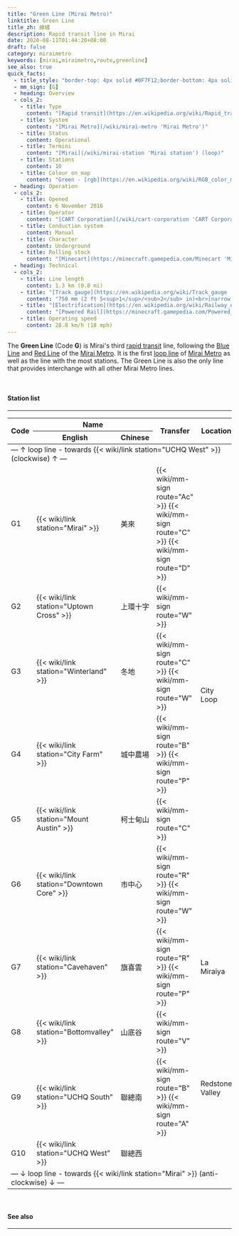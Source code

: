 ```yaml
---
title: "Green Line (Mirai Metro)"
linktitle: Green Line
title_zh: 綠綫
description: Rapid transit line in Mirai
date: 2020-08-11T01:44:20+08:00
draft: false
category: miraimetro
keywords: [mirai,miraimetro,route,greenline]
see_also: true
quick_facts:
  - title_style: "border-top: 4px solid #0F7F12;border-bottom: 4px solid #0F7F12;padding:2px 0;"
  - mm_sign: [G]
  - heading: Overview
  - cols_2:
    - title: Type
      content: "[Rapid transit](https://en.wikipedia.org/wiki/Rapid_transit 'Rapid transit')"
    - title: System
      content: "[Mirai Metro](/wiki/mirai-metro 'Mirai Metro')"
    - title: Status
      content: Operational
    - title: Termini
      content: "[Mirai](/wiki/mirai-station 'Mirai station') (loop)"
    - title: Stations
      content: 10
    - title: Colour on map
      content: "Green - [rgb](https://en.wikipedia.org/wiki/RGB_color_model 'RGB color model')(15,127,18)"
  - heading: Operation
  - cols_2:
    - title: Opened
      content: 6 November 2016
    - title: Operator
      content: "[CART Corporation](/wiki/cart-corporation 'CART Corporation')"
    - title: Conduction system
      content: Manual
    - title: Character
      content: Underground
    - title: Rolling stock
      content: "[Minecart](https://minecraft.gamepedia.com/Minecart 'Minecart')<br>(Purple [Concrete](https://minecraft.gamepedia.com/Concrete 'Concrete'))"
  - heading: Technical
  - cols_2:
    - title: Line length
      content: 1.3 km (0.8 mi)
    - title: "[Track gauge](https://en.wikipedia.org/wiki/Track_gauge 'Track gauge')"
      content: "750 mm (2 ft ​5<sup>1</sup>/<sub>2</sub> in)<br>[narrow gauge](https://en.wikipedia.org/wiki/Narrow-gauge_railway 'Narrow-gauge railway')"
    - title: "[Electrification](https://en.wikipedia.org/wiki/Railway_electrification_system 'Railway electrification system')"
      content: "[Powered Rail](https://minecraft.gamepedia.com/Powered_Rail 'Powered Rail')"
    - title: Operating speed
      content: 28.8 km/h (18 mph)
---
```


The **Green Line** (Code **G**) is Mirai's third [rapid transit](https://en.wikipedia.org/wiki/Rapid_transit "Rapid transit") line, following the [Blue Line](/wiki/blue-line "Blue Line") and [Red Line](/wiki/red-line "Red Line") of the [Mirai Metro](/wiki/mirai-metro "Mirai Metro"). It is the first [loop line](https://en.wikipedia.org/wiki/Circle_route "Circle route") of [Mirai Metro](/wiki/mirai-metro "Mirai Metro") as well as the line with the most stations. The Green Line is also the only line that provides interchange with all other Mirai Metro lines.

<br>

#### Station list

---

<div class="table-responsive">
  <table class="table table-sm table-bordered table-700 text-center">
    <thead class="greenline">
      <tr>
        <th rowspan="2">Code</th>
        <th colspan="2" class="border-bottom-0">Name</th>
        <th rowspan="2">Transfer</th>
        <th rowspan="2">Location</th>
      </tr>
      <tr>
        <th>English</th>
        <th>Chinese</th>
      </tr>
    </thead>
    <tbody>
      <tr class="alert-secondary">
        <td colspan="5">— ↑ loop line - towards {{< wiki/link station="UCHQ West" >}} (clockwise) ↑ —</td>
      </tr>
      <tr>
        <td>
          <span class="station-code station-code-sm station-code-gl rounded-circle">G1</span>
        </td>
        <td>{{< wiki/link station="Mirai" >}}</td>
        <td>美來</td>
        <td>
          {{< wiki/mm-sign route="Ac" >}}
          {{< wiki/mm-sign route="C" >}}
          {{< wiki/mm-sign route="D" >}}
        </td>
        <td rowspan="6">City Loop</td>
      </tr>
      <tr>
        <td>
          <span class="station-code station-code-sm station-code-gl rounded-circle">G2</span>
        </td>
        <td>{{< wiki/link station="Uptown Cross" >}}</td>
        <td>上環十字</td>
        <td>
          {{< wiki/mm-sign route="W" >}}
        </td>
      </tr>
      <tr>
        <td>
          <span class="station-code station-code-sm station-code-gl rounded-circle">G3</span>
        </td>
        <td>{{< wiki/link station="Winterland" >}}</td>
        <td>冬地</td>
        <td>
          {{< wiki/mm-sign route="C" >}}
          {{< wiki/mm-sign route="W" >}}
        </td>
      </tr>
      <tr>
        <td>
          <span class="station-code station-code-sm station-code-gl rounded-circle">G4</span>
        </td>
        <td>{{< wiki/link station="City Farm" >}}</td>
        <td>城中農場</td>
        <td>
          {{< wiki/mm-sign route="B" >}}
          {{< wiki/mm-sign route="P" >}}
        </td>
      </tr>
      <tr>
        <td>
          <span class="station-code station-code-sm station-code-gl rounded-circle">G5</span>
        </td>
        <td>{{< wiki/link station="Mount Austin" >}}</td>
        <td>柯士甸山</td>
        <td>
          {{< wiki/mm-sign route="C" >}}
        </td>
      </tr>
      <tr>
        <td>
          <span class="station-code station-code-sm station-code-gl rounded-circle">G6</span>
        </td>
        <td>{{< wiki/link station="Downtown Core" >}}</td>
        <td>市中心</td>
        <td>
          {{< wiki/mm-sign route="R" >}}
          {{< wiki/mm-sign route="W" >}}
        </td>
      </tr>
      <tr>
        <td>
          <span class="station-code station-code-sm station-code-gl rounded-circle">G7</span>
        </td>
        <td>{{< wiki/link station="Cavehaven" >}}</td>
        <td>旗喜雲</td>
        <td>
          {{< wiki/mm-sign route="R" >}}
          {{< wiki/mm-sign route="P" >}}
        </td>
        <td>La Miraiya</td>
      </tr>
      <tr>
        <td>
          <span class="station-code station-code-sm station-code-gl rounded-circle">G8</span>
        </td>
        <td>{{< wiki/link station="Bottomvalley" >}}</td>
        <td>山底谷</td>
        <td>
          {{< wiki/mm-sign route="V" >}}
        </td>
        <td rowspan="3">Redstone Valley</td>
      </tr>
      <tr>
        <td>
          <span class="station-code station-code-sm station-code-gl rounded-circle">G9</span>
        </td>
        <td>{{< wiki/link station="UCHQ South" >}}</td>
        <td>聯總南</td>
        <td>
          {{< wiki/mm-sign route="B" >}}
          {{< wiki/mm-sign route="A" >}}
        </td>
      </tr>
      <tr>
        <td>
          <span class="station-code station-code-sm-dd station-code-gl rounded-circle">G10</span>
        </td>
        <td>{{< wiki/link station="UCHQ West" >}}</td>
        <td>聯總西</td>
        <td></td>
      </tr>
      <tr class="alert-secondary">
        <td colspan="5">— ↓ loop line - towards {{< wiki/link station="Mirai" >}} (anti-clockwise) ↓ —</td>
      </tr>
    </tbody>
  </table>
</div>

<br>

#### See also

---
